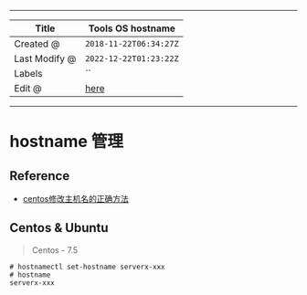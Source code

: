 -----

| Title         | Tools OS hostname                                   |
| ------------- | --------------------------------------------------- |
| Created @     | `2018-11-22T06:34:27Z`                              |
| Last Modify @ | `2022-12-22T01:23:22Z`                              |
| Labels        | \`\`                                                |
| Edit @        | [here](https://github.com/junxnone/linux/issues/72) |

-----

# hostname 管理

## Reference

  - [centos修改主机名的正确方法](https://www.cnblogs.com/zhaojiedi1992/p/zhaojiedi_linux_043_hostname.html)

## Centos & Ubuntu

> Centos - 7.5

    # hostnamectl set-hostname serverx-xxx
    # hostname
    serverx-xxx
